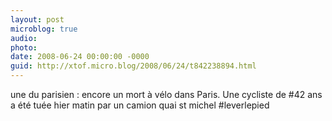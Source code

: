 ```yaml
---
layout: post
microblog: true
audio: 
photo: 
date: 2008-06-24 00:00:00 -0000
guid: http://xtof.micro.blog/2008/06/24/t842238894.html
---
```

une du parisien : encore un mort à vélo dans Paris. Une cycliste de #42 ans a été tuée hier matin par un camion quai st michel #leverlepied
